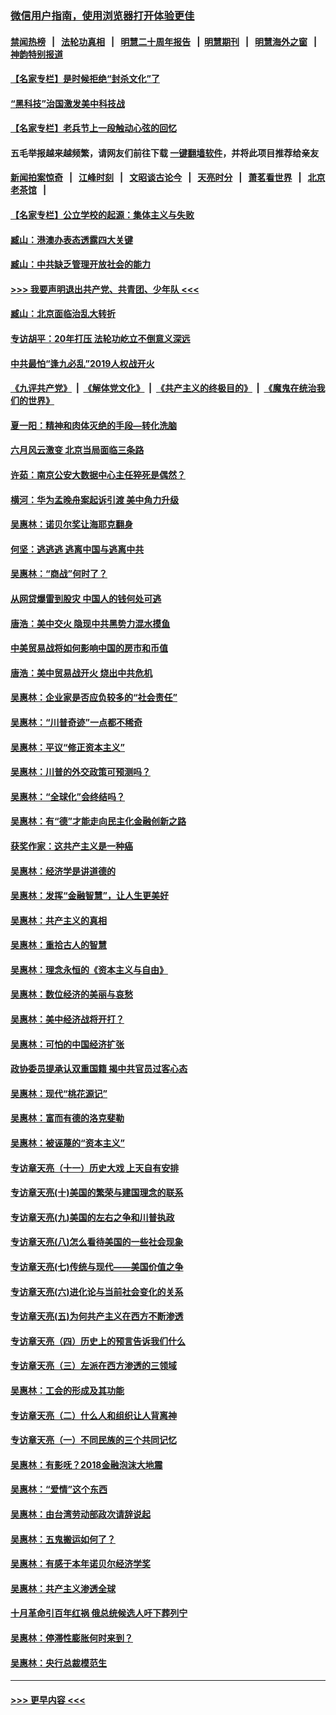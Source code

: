 ### [微信用户指南，使用浏览器打开体验更佳](https://github.com/gfw-breaker/banned-news1/blob/master/indexes/wechat-guide.md?t=0)
#### [禁闻热榜](热点新闻.md?t=0)  &nbsp;&nbsp;|&nbsp;&nbsp; [法轮功真相](https://github.com/gfw-breaker/truth/blob/master/README.md?t=0) &nbsp;&nbsp;|&nbsp;&nbsp; [明慧二十周年报告](https://github.com/gfw-breaker/mh-reports/blob/master/README.md?t=0) &nbsp;&nbsp;|&nbsp;&nbsp;[明慧期刊](https://github.com/gfw-breaker/mh-qikan) &nbsp;&nbsp;|&nbsp;&nbsp; [明慧海外之窗](https://github.com/gfw-breaker/mh-news/blob/master/README.md?t=0) &nbsp;&nbsp;|&nbsp;&nbsp; [神韵特别报道](https://github.com/gfw-breaker/mh-news/blob/master/shenyun.md?t=0)
#### [【名家专栏】是时候拒绝“封杀文化”了](../pages/nsc423/n11814093.md?t=02110411) 
#### [“黑科技”治国激发美中科技战](../pages/nsc423/n11638056.md?t=02110411) 
#### [【名家专栏】老兵节上一段触动心弦的回忆](../pages/nsc423/n11646016.md?t=02110411) 
#### 五毛举报越来越频繁，请网友们前往下载 [一键翻墙软件](https://github.com/gfw-breaker/ssr-accounts)，并将此项目推荐给亲友
#### [新闻拍案惊奇](https://github.com/gfw-breaker/banned-news1/blob/master/pages/link4.md) &nbsp;&nbsp;|&nbsp;&nbsp; [江峰时刻](https://github.com/gfw-breaker/banned-news1/blob/master/pages/link4.md) &nbsp;&nbsp;|&nbsp;&nbsp; [文昭谈古论今](https://github.com/gfw-breaker/banned-news1/blob/master/pages/link4.md) &nbsp;&nbsp;|&nbsp;&nbsp; [天亮时分](https://github.com/gfw-breaker/banned-news1/blob/master/pages/link4.md) &nbsp;&nbsp;|&nbsp;&nbsp; [萧茗看世界](https://github.com/gfw-breaker/banned-news1/blob/master/pages/link4.md) &nbsp;&nbsp;|&nbsp;&nbsp; [北京老茶馆](https://github.com/gfw-breaker/banned-news1/blob/master/pages/link4.md) &nbsp;&nbsp;|&nbsp;&nbsp; 
#### [【名家专栏】公立学校的起源：集体主义与失败](../pages/nsc423/n11601833.md?t=02110411) 
#### [臧山：港澳办表态透露四大关键](../pages/nsc423/n11421628.md?t=02110411) 
#### [臧山：中共缺乏管理开放社会的能力](../pages/nsc423/n11407457.md?t=02110411) 
#### [>>> 我要声明退出共产党、共青团、少年队 <<<](https://github.com/begood0513/goodnews/blob/master/quit/letter.md) 
#### [臧山：北京面临治乱大转折](../pages/nsc423/n11406895.md?t=02110411) 
#### [专访胡平：20年打压 法轮功屹立不倒意义深远](../pages/nsc423/n11398800.md?t=02110411) 
#### [中共最怕“逢九必乱”2019人权战开火](../pages/nsc423/n11385248.md?t=02110411) 
#### [《九评共产党》](https://github.com/begood0513/9ping.md/blob/master/README.md) &nbsp;|&nbsp; [《解体党文化》](../../../../jtdwh.md/blob/master/README.md)  &nbsp;|&nbsp; [《共产主义的终极目的》](../../../../gczydzjmd.md/blob/master/README.md) &nbsp;|&nbsp; [《魔鬼在统治我们的世界》](../../../../mgztzwmdsj.md/blob/master/README.md) 
#### [夏一阳：精神和肉体灭绝的手段—转化洗脑](../pages/nsc423/n11368250.md?t=02110411) 
#### [六月风云激变 北京当局面临三条路](../pages/nsc423/n11313668.md?t=02110411) 
#### [许茹：南京公安大数据中心主任猝死是偶然？](../pages/nsc423/n11064744.md?t=02110411) 
#### [横河：华为孟晚舟案起诉引渡 美中角力升级](../pages/nsc423/n11027230.md?t=02110411) 
#### [吴惠林：诺贝尔奖让海耶克翻身](../pages/nsc423/n10890049.md?t=02110411) 
#### [何坚：逃逃逃 逃离中国与逃离中共](../pages/nsc423/n10592891.md?t=02110411) 
#### [吴惠林：“商战”何时了？](../pages/nsc423/n10573558.md?t=02110411) 
#### [从网贷爆雷到股灾 中国人的钱何处可逃](../pages/nsc423/n10572800.md?t=02110411) 
#### [唐浩：美中交火 隐现中共黑势力混水摸鱼](../pages/nsc423/n10544040.md?t=02110411) 
#### [中美贸易战将如何影响中国的房市和币值](../pages/nsc423/n10543697.md?t=02110411) 
#### [唐浩：美中贸易战开火 烧出中共危机](../pages/nsc423/n10540126.md?t=02110411) 
#### [吴惠林：企业家是否应负较多的“社会责任”](../pages/nsc423/n10535022.md?t=02110411) 
#### [吴惠林：“川普奇迹”一点都不稀奇](../pages/nsc423/n10512808.md?t=02110411) 
#### [吴惠林：平议“修正资本主义”](../pages/nsc423/n10495724.md?t=02110411) 
#### [吴惠林：川普的外交政策可预测吗？](../pages/nsc423/n10462387.md?t=02110411) 
#### [吴惠林：“全球化”会终结吗？](../pages/nsc423/n10452838.md?t=02110411) 
#### [吴惠林：有“德”才能走向民主化金融创新之路](../pages/nsc423/n10432292.md?t=02110411) 
#### [获奖作家：这共产主义是一种癌](../pages/nsc423/n10431541.md?t=02110411) 
#### [吴惠林：经济学是讲道德的](../pages/nsc423/n10398014.md?t=02110411) 
#### [吴惠林：发挥“金融智慧”，让人生更美好](../pages/nsc423/n10375019.md?t=02110411) 
#### [吴惠林：共产主义的真相](../pages/nsc423/n10351394.md?t=02110411) 
#### [吴惠林：重拾古人的智慧](../pages/nsc423/n10337691.md?t=02110411) 
#### [吴惠林：理念永恒的《资本主义与自由》](../pages/nsc423/n10316274.md?t=02110411) 
#### [吴惠林：数位经济的美丽与哀愁](../pages/nsc423/n10292946.md?t=02110411) 
#### [吴惠林：美中经济战将开打？](../pages/nsc423/n10258825.md?t=02110411) 
#### [吴惠林：可怕的中国经济扩张](../pages/nsc423/n10219147.md?t=02110411) 
#### [政协委员提承认双重国籍 揭中共官员过客心态](../pages/nsc423/n10208809.md?t=02110411) 
#### [吴惠林：现代“桃花源记”](../pages/nsc423/n10185234.md?t=02110411) 
#### [吴惠林：富而有德的洛克斐勒](../pages/nsc423/n10142264.md?t=02110411) 
#### [吴惠林：被诬蔑的“资本主义”](../pages/nsc423/n10124816.md?t=02110411) 
#### [专访章天亮（十一）历史大戏 上天自有安排](../pages/nsc423/n10094905.md?t=02110411) 
#### [专访章天亮(十)美国的繁荣与建国理念的联系](../pages/nsc423/n10094899.md?t=02110411) 
#### [专访章天亮(九)美国的左右之争和川普执政](../pages/nsc423/n10094889.md?t=02110411) 
#### [专访章天亮(八)怎么看待美国的一些社会现象](../pages/nsc423/n10094857.md?t=02110411) 
#### [专访章天亮(七)传统与现代——美国价值之争](../pages/nsc423/n10093140.md?t=02110411) 
#### [专访章天亮(六)进化论与当前社会变化的关系](../pages/nsc423/n10092036.md?t=02110411) 
#### [专访章天亮(五)为何共产主义在西方不断渗透](../pages/nsc423/n10083620.md?t=02110411) 
#### [专访章天亮（四）历史上的预言告诉我们什么](../pages/nsc423/n10083606.md?t=02110411) 
#### [专访章天亮（三）左派在西方渗透的三领域](../pages/nsc423/n10081115.md?t=02110411) 
#### [吴惠林：工会的形成及其功能](../pages/nsc423/n10080633.md?t=02110411) 
#### [专访章天亮（二）什么人和组织让人背离神](../pages/nsc423/n10076637.md?t=02110411) 
#### [专访章天亮（一）不同民族的三个共同记忆](../pages/nsc423/n10074188.md?t=02110411) 
#### [吴惠林：有影呒？2018金融泡沫大地震](../pages/nsc423/n10040534.md?t=02110411) 
#### [吴惠林：“爱情”这个东西](../pages/nsc423/n10019423.md?t=02110411) 
#### [吴惠林：由台湾劳动部政次请辞说起](../pages/nsc423/n9979679.md?t=02110411) 
#### [吴惠林：五鬼搬运如何了？](../pages/nsc423/n9925338.md?t=02110411) 
#### [吴惠林：有感于本年诺贝尔经济学奖](../pages/nsc423/n9871883.md?t=02110411) 
#### [吴惠林：共产主义渗透全球](../pages/nsc423/n9812748.md?t=02110411) 
#### [十月革命引百年红祸 俄总统候选人吁下葬列宁](../pages/nsc423/n9810182.md?t=02110411) 
#### [吴惠林：停滞性膨胀何时来到？](../pages/nsc423/n9764136.md?t=02110411) 
#### [吴惠林：央行总裁模范生](../pages/nsc423/n9728134.md?t=02110411) 

----
#### [ >>> 更早内容 <<< ](../indexes/nsc423-earlier.md)
